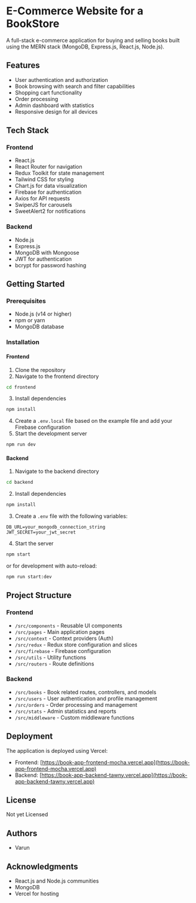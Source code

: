 # E-Commerce Website for a BookStore

A full-stack e-commerce application for buying and selling books built using the MERN stack (MongoDB, Express.js, React.js, Node.js).

## Features

- User authentication and authorization
- Book browsing with search and filter capabilities
- Shopping cart functionality
- Order processing
- Admin dashboard with statistics
- Responsive design for all devices

## Tech Stack

### Frontend
- React.js
- React Router for navigation
- Redux Toolkit for state management
- Tailwind CSS for styling
- Chart.js for data visualization
- Firebase for authentication
- Axios for API requests
- SwiperJS for carousels
- SweetAlert2 for notifications

### Backend
- Node.js
- Express.js
- MongoDB with Mongoose
- JWT for authentication
- bcrypt for password hashing

## Getting Started

### Prerequisites
- Node.js (v14 or higher)
- npm or yarn
- MongoDB database

### Installation

#### Frontend
1. Clone the repository
2. Navigate to the frontend directory
```bash
cd frontend
```
3. Install dependencies
```bash
npm install
```
4. Create a `.env.local` file based on the example file and add your Firebase configuration
5. Start the development server
```bash
npm run dev
```

#### Backend
1. Navigate to the backend directory
```bash
cd backend
```
2. Install dependencies
```bash
npm install
```
3. Create a `.env` file with the following variables:
```
DB_URL=your_mongodb_connection_string
JWT_SECRET=your_jwt_secret
```
4. Start the server
```bash
npm start
```
or for development with auto-reload:
```bash
npm run start:dev
```

## Project Structure

### Frontend
- `/src/components` - Reusable UI components
- `/src/pages` - Main application pages
- `/src/context` - Context providers (Auth)
- `/src/redux` - Redux store configuration and slices
- `/src/firebase` - Firebase configuration
- `/src/utils` - Utility functions
- `/src/routers` - Route definitions

### Backend
- `/src/books` - Book related routes, controllers, and models
- `/src/users` - User authentication and profile management
- `/src/orders` - Order processing and management
- `/src/stats` - Admin statistics and reports
- `/src/middleware` - Custom middleware functions

## Deployment

The application is deployed using Vercel:
- Frontend: [https://book-app-frontend-mocha.vercel.app](https://book-app-frontend-mocha.vercel.app)
- Backend: [https://book-app-backend-tawny.vercel.app](https://book-app-backend-tawny.vercel.app) 

## License

Not yet Licensed

## Authors

- Varun

## Acknowledgments

- React.js and Node.js communities
- MongoDB
- Vercel for hosting
